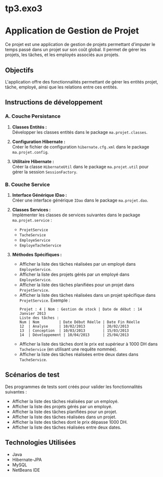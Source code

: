 # tp3.exo3
# Application de Gestion de Projet

Ce projet est une application de gestion de projets permettant d'imputer le temps passé dans un projet sur son coût global. Il permet de gérer les projets, les tâches, et les employés associés aux projets.

## Objectifs

L'application offre des fonctionnalités permettant de gérer les entités projet, tâche, employé, ainsi que les relations entre ces entités.

## Instructions de développement

### A. Couche Persistance

1. **Classes Entités :**  
   Développer les classes entités dans le package `ma.projet.classes`.

2. **Configuration Hibernate :**  
   Créer le fichier de configuration `hibernate.cfg.xml` dans le package `ma.projet.config`.

3. **Utilitaire Hibernate :**  
   Créer la classe `HibernateUtil` dans le package `ma.projet.util` pour gérer la session `SessionFactory`.

### B. Couche Service

1. **Interface Générique IDao :**  
   Créer une interface générique `IDao` dans le package `ma.projet.dao`.

2. **Classes Services :**  
   Implémenter les classes de services suivantes dans le package `ma.projet.service` :
   - `ProjetService`
   - `TacheService`
   - `EmployeService`
   - `EmployeTacheService`

3. **Méthodes Spécifiques :**  
   - Afficher la liste des tâches réalisées par un employé dans `EmployeService`.
   - Afficher la liste des projets gérés par un employé dans `EmployeService`.
   - Afficher la liste des tâches planifiées pour un projet dans `ProjetService`.
   - Afficher la liste des tâches réalisées dans un projet spécifique dans `ProjetService`.
     Exemple :
     ```
     Projet : 4 | Nom : Gestion de stock | Date de début : 14 Janvier 2013
     Liste des tâches :
     Num | Nom         | Date Début Réelle | Date Fin Réelle
     12  | Analyse     | 10/02/2013        | 20/02/2013
     13  | Conception  | 10/03/2013        | 15/03/2013
     14  | Développement | 10/04/2013      | 25/04/2013
     ```
   - Afficher la liste des tâches dont le prix est supérieur à 1000 DH dans `TacheService` (en utilisant une requête nommée).
   - Afficher la liste des tâches réalisées entre deux dates dans `TacheService`.

## Scénarios de test

Des programmes de tests sont créés pour valider les fonctionnalités suivantes :
- Afficher la liste des tâches réalisées par un employé.
- Afficher la liste des projets gérés par un employé.
- Afficher la liste des tâches planifiées pour un projet.
- Afficher la liste des tâches réalisées dans un projet.
- Afficher la liste des tâches dont le prix dépasse 1000 DH.
- Afficher la liste des tâches réalisées entre deux dates.

## Technologies Utilisées

- Java
- Hibernate-JPA
- MySQL
- NetBeans IDE
